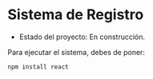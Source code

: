 <h1>Sistema de Registro</h1>

- Estado del proyecto: En construcción.

Para ejecutar el sistema, debes de poner:

```npm install react```
